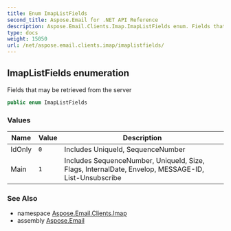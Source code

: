 ```yaml
---
title: Enum ImapListFields
second_title: Aspose.Email for .NET API Reference
description: Aspose.Email.Clients.Imap.ImapListFields enum. Fields that may be retrieved from the server
type: docs
weight: 15050
url: /net/aspose.email.clients.imap/imaplistfields/
---
```

## ImapListFields enumeration

Fields that may be retrieved from the server

```csharp
public enum ImapListFields
```

### Values

| Name | Value | Description |
| --- | --- | --- |
| IdOnly | `0` | Includes UniqueId, SequenceNumber |
| Main | `1` | Includes SequenceNumber, UniqueId, Size, Flags, InternalDate, Envelop, MESSAGE-ID, List-Unsubscribe |

### See Also

* namespace [Aspose.Email.Clients.Imap](../../aspose.email.clients.imap/)
* assembly [Aspose.Email](../../)


